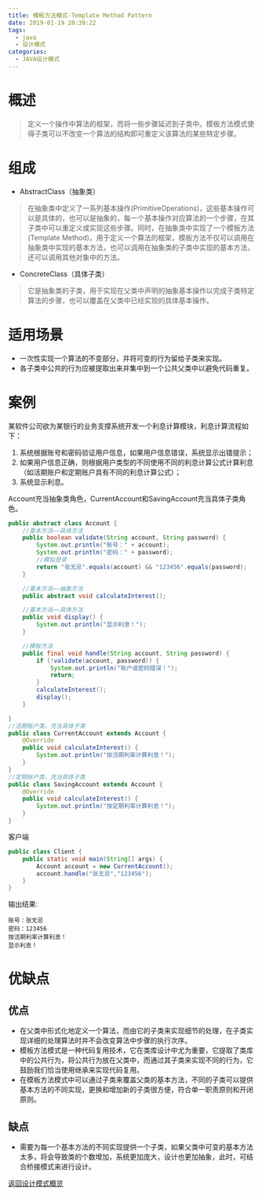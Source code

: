 ```yaml
---
title: 模板方法模式-Template Method Pattern
date: 2019-01-19 20:39:22
tags:
  - java
  - 设计模式
categories: 
  - JAVA设计模式
---
```


# 概述
> 定义一个操作中算法的框架，而将一些步骤延迟到子类中。模板方法模式使得子类可以不改变一个算法的结构即可重定义该算法的某些特定步骤。

<!-- more -->

# 组成

- AbstractClass（抽象类）
> 在抽象类中定义了一系列基本操作(PrimitiveOperations)，这些基本操作可以是具体的，也可以是抽象的，每一个基本操作对应算法的一个步骤，在其子类中可以重定义或实现这些步骤。同时，在抽象类中实现了一个模板方法(Template Method)，用于定义一个算法的框架，模板方法不仅可以调用在抽象类中实现的基本方法，也可以调用在抽象类的子类中实现的基本方法，还可以调用其他对象中的方法。
- ConcreteClass（具体子类）
> 它是抽象类的子类，用于实现在父类中声明的抽象基本操作以完成子类特定算法的步骤，也可以覆盖在父类中已经实现的具体基本操作。

# 适用场景

- 一次性实现一个算法的不变部分，并将可变的行为留给子类来实现。
- 各子类中公共的行为应被提取出来并集中到一个公共父类中以避免代码重复。

# 案例

某软件公司欲为某银行的业务支撑系统开发一个利息计算模块，利息计算流程如下：
1. 系统根据账号和密码验证用户信息，如果用户信息错误，系统显示出错提示；
2. 如果用户信息正确，则根据用户类型的不同使用不同的利息计算公式计算利息（如活期账户和定期账户具有不同的利息计算公式）；
3. 系统显示利息。

Account充当抽象类角色，CurrentAccount和SavingAccount充当具体子类角色。

```java
public abstract class Account {
    //基本方法——具体方法
    public boolean validate(String account, String password) {
        System.out.println("账号：" + account);
        System.out.println("密码：" + password);
        //模拟登录
        return "张无忌".equals(account) && "123456".equals(password);
    }

    //基本方法——抽象方法
    public abstract void calculateInterest();

    //基本方法——具体方法
    public void display() {
        System.out.println("显示利息！");
    }

    //模板方法
    public final void handle(String account, String password) {
        if (!validate(account, password)) {
            System.out.println("账户或密码错误！");
            return;
        }
        calculateInterest();
        display();
    }

}
//活期账户类，充当具体子类
public class CurrentAccount extends Account {
    @Override
    public void calculateInterest() {
        System.out.println("按活期利率计算利息！");
    }
}
//定期账户类，充当具体子类
public class SavingAccount extends Account {
    @Override
    public void calculateInterest() {
        System.out.println("按定期利率计算利息！");
    }
}
```

客户端

```java
public class Client {
    public static void main(String[] args) {
        Account account = new CurrentAccount();
        account.handle("张无忌","123456");
    }
}
```

输出结果:

```
账号：张无忌
密码：123456
按活期利率计算利息！
显示利息！
```

# 优缺点

## 优点

- 在父类中形式化地定义一个算法，而由它的子类来实现细节的处理，在子类实现详细的处理算法时并不会改变算法中步骤的执行次序。
- 模板方法模式是一种代码复用技术，它在类库设计中尤为重要，它提取了类库中的公共行为，将公共行为放在父类中，而通过其子类来实现不同的行为，它鼓励我们恰当使用继承来实现代码复用。
- 在模板方法模式中可以通过子类来覆盖父类的基本方法，不同的子类可以提供基本方法的不同实现，更换和增加新的子类很方便，符合单一职责原则和开闭原则。

## 缺点

- 需要为每一个基本方法的不同实现提供一个子类，如果父类中可变的基本方法太多，将会导致类的个数增加，系统更加庞大，设计也更加抽象，此时，可结合桥接模式来进行设计。

[返回设计模式概览](#JAVA设计模式/设计模式概览)